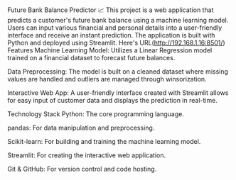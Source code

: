 Future Bank Balance Predictor 📈
This project is a web application that predicts a customer's future bank balance using a machine learning model. Users can input various financial and personal details into a user-friendly interface and receive an instant prediction. The application is built with Python and deployed using Streamlit.
Here's URL(http://192.168.1.16:8501/)
Features
Machine Learning Model: Utilizes a Linear Regression model trained on a financial dataset to forecast future balances.

Data Preprocessing: The model is built on a cleaned dataset where missing values are handled and outliers are managed through winsorization.

Interactive Web App: A user-friendly interface created with Streamlit allows for easy input of customer data and displays the prediction in real-time.

Technology Stack
Python: The core programming language.

pandas: For data manipulation and preprocessing.

Scikit-learn: For building and training the machine learning model.

Streamlit: For creating the interactive web application.

Git & GitHub: For version control and code hosting.
